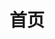 ---
home: true
title: 首页
heroImage: /images/MGC.png
heroImageDark: /images/MGC-HeroDark.png
actionText: 社区文档
actions:
  - text: 社区介绍
    link: /guide/README.md
    type: primary
heroText: MGC | 图形学文档
features:
- title: 兴趣集萃
  details: 由光影、纹理爱好者共同编写。
- title: 注重科普
  details: 致力于科普图形学知识，纠正误区。
- title: 自助性强
  details: 适用于解决游戏内的许多问题。
footer: "Copyright&copy  2023  
<a href='https://minegraph.cn/' title='MGC图形学文档' target='_blank'>MineGraph</a>  All  Rights  Reserved.
<br />
            <br />
            <embed src='svg/police budge.svg' type='image/svg+xml' pluginspage='http://www.adobe.com/svg/viewer/install/'>粤公网安备44142702000032  
            <a href='http://beian.miit.gov.cn/' title='beian' target='_blank'>粤ICP备2021038061号</a>"
footerHtml: true
---